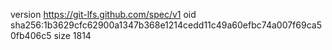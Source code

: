 version https://git-lfs.github.com/spec/v1
oid sha256:1b3629cfc62900a1347b368e1214cedd11c49a60efbc74a007f69ca50fb406c5
size 1814
